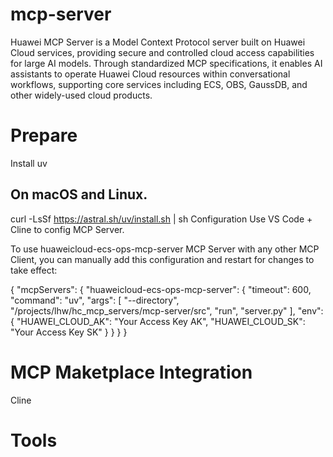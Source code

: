 # mcp-server

Huawei MCP Server is a Model Context Protocol server built on Huawei Cloud services, providing secure and controlled cloud access capabilities for large AI models. Through standardized MCP specifications, it enables AI assistants to operate Huawei Cloud resources within conversational workflows, supporting core services including ECS, OBS, GaussDB, and other widely-used cloud products.
# Prepare
Install uv

## On macOS and Linux.
curl -LsSf https://astral.sh/uv/install.sh | sh
Configuration
Use VS Code + Cline to config MCP Server.

To use huaweicloud-ecs-ops-mcp-server MCP Server with any other MCP Client, you can manually add this configuration and restart for changes to take effect:

{
  "mcpServers": {
    "huaweicloud-ecs-ops-mcp-server": {
      "timeout": 600,
      "command": "uv",
      "args": [
            "--directory",
            "/projects/lhw/hc_mcp_servers/mcp-server/src",
            "run",
            "server.py"
      ],
      "env": {
        "HUAWEI_CLOUD_AK": "Your Access Key AK",
        "HUAWEI_CLOUD_SK": "Your Access Key SK"
      }
    }
  }
}

# MCP Maketplace Integration
Cline

# Tools
